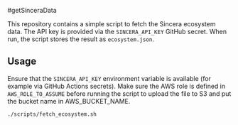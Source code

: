 #getSinceraData

This repository contains a simple script to fetch the Sincera ecosystem data. The API key is provided via the `SINCERA_API_KEY` GitHub secret. When run, the script stores the result as `ecosystem.json`.

## Usage

Ensure that the `SINCERA_API_KEY` environment variable is available (for example via GitHub Actions secrets). Make sure the AWS role is defined in `AWS_ROLE_TO_ASSUME` before running the script to upload the file to S3 and put the bucket name in AWS_BUCKET_NAME.

```bash
./scripts/fetch_ecosystem.sh
```
